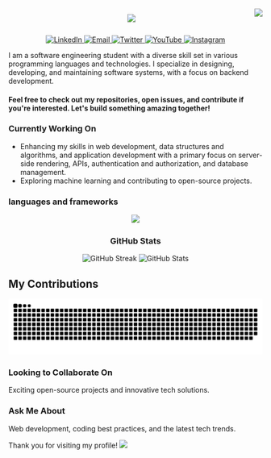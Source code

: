 <div align="center">
  <img src="https://visitor-badge.laobi.icu/badge?page_id=SakhileKhuzwayo222.visitor-badge&left_color=red&right_color=green" align="right" />

  <h1>
    <a href="https://git.io/typing-svg">
      <img src="https://readme-typing-svg.herokuapp.com/?font=Courier+Prime&size=35&color=000000&center=true&vCenter=true&width=800&height=70&duration=6000&lines=Hello+there!+I'm+Sakhile+🛸" />
    </a>
  </h1>
</div>
<p align="center">
  <a href="https://www.linkedin.com/in/sakhilekhuzwayo222" target="_blank">
    <img src="https://img.shields.io/badge/LinkedIn-0077B5?style=for-the-badge&logo=linkedin&logoColor=white" alt="LinkedIn">
  </a>
  <a href="mailto:sakhilekhuzwayo222@example.com" target="_blank">
    <img src="https://img.shields.io/badge/Email-D14836?style=for-the-badge&logo=gmail&logoColor=white" alt="Email">
  </a>
  <a href="https://twitter.com/sakhilekhuzwayo222" target="_blank">
    <img src="https://img.shields.io/badge/Twitter-1DA1F2?style=for-the-badge&logo=twitter&logoColor=white" alt="Twitter">
  </a>
  <a href="https://youtube.com/sakhilekhuzwayo222" target="_blank">
    <img src="https://img.shields.io/badge/YouTube-FF0000?style=for-the-badge&logo=youtube&logoColor=white" alt="YouTube">
  </a>
  <a href="https://instagram.com/sakhilekhuzwayo222" target="_blank">
    <img src="https://img.shields.io/badge/Instagram-E4405F?style=for-the-badge&logo=instagram&logoColor=white" alt="Instagram">
  </a>
</p>
</hr>
I am a software engineering student with a diverse skill set in various programming languages and technologies. I specialize in designing, developing, and maintaining software systems, with a focus on backend development.



<h4>Feel free to check out my repositories, open issues, and contribute if you're interested. Let's build something amazing together!</h4>

<h3>Currently Working On</h3>

- Enhancing my skills in web development, data structures and algorithms, and application development with a primary focus on server-side rendering, APIs, authentication and authorization, and database management.
- Exploring machine learning and contributing to open-source projects.

<h3>languages and frameworks</h3>
<p align="center">
  <a href="https://skillicons.dev">
    <img src="https://skillicons.dev/icons?i=java,spring,cs,kubernetes,dotnet,maven,mysql,php,graphql,react,js,html,css,bootstrap" />
  </a>
</p>


<h3 align="center">GitHub Stats</h3>

<p align="center">
  <img src="https://github-readme-streak-stats.herokuapp.com/?user=SakhileKhuzwayo222&theme=radical" alt="GitHub Streak" />
  <img src="https://github-readme-stats.vercel.app/api?username=SakhileKhuzwayo222&show_icons=true&theme=radical" alt="GitHub Stats" />
</p>

<h2 align="left">My Contributions</h2>

<p align="center">
  <img src="https://github.com/Platane/snk/raw/output/github-contribution-grid-snake.svg" alt="Contributions Snake" />
</p>

<h3>Looking to Collaborate On</h3>

Exciting open-source projects and innovative tech solutions.

<h3>Ask Me About</h3>

Web development, coding best practices, and the latest tech trends.



Thank you for visiting my profile! <img src="https://raw.githubusercontent.com/MartinHeinz/MartinHeinz/master/wave.gif" width="30px">

